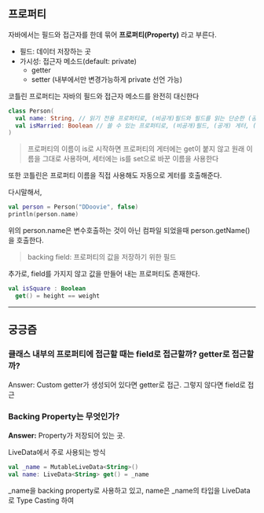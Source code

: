 ## 프로퍼티
자바에서는 필드와 접근자를 한데 묶어 **프로퍼티(Property)** 라고 부른다.
- 필드: 데이터 저장하는 곳
- 가시성: 접근자 메소드(default: private)
    - getter
    - setter (내부에서만 변경가능하게 private 선언 가능)

코틀린 프로퍼티는 자바의 필드와 접근자 메소드를 완전히 대신한다

```kotlin
class Person(
  val name: String, // 읽기 전용 프로퍼티로, (비공개)필드와 필드를 읽는 단순한 (공개) 게터를 만들어낸다
  val isMarried: Boolean // 쓸 수 있는 프로퍼티로, (비공개)필드, (공개) 게터, (공개) 세터를 만들어낸다
)
```

> 프로퍼티의 이름이 is로 시작하면 프로퍼티의 게터에는 get이 붙지 않고 원래 이름을 그대로 사용하며, 세터에는 is를 set으로 바꾼 이름을 사용한다

또한 코틀린은 프로퍼티 이름을 직접 사용해도 자동으로 게터를 호출해준다.

다시말해서,
```kotlin
val person = Person("DDoovie", false)
println(person.name)
```
위의 person.name은 변수호출하는 것이 아닌 컴파일 되었을때 person.getName()을 호출한다.

> backing field: 프로퍼티의 값을 저장하기 위한 필드

추가로, field를 가지지 않고 값을 만들어 내는 프로퍼티도 존재한다.
```kotlin
val isSquare : Boolean
  get() = height == weight
```

---

## 궁긍즘
### 클래스 내부의 프로퍼티에 접근할 때는 field로 접근할까? getter로 접근할까?
Answer: Custom getter가 생성되어 있다면 getter로 접근. 그렇지 않다면 field로 접근

### Backing Property는 무엇인가?
**Answer:**
Property가 저장되어 있는 곳.

LiveData에서 주로 사용되는 방식
```kotlin 
val _name = MutableLiveData<String>()
val name: LiveData<String> get() = _name
```
\_name을 backing property로 사용하고 있고, name은 \_name의 타입을 LiveData로 Type Casting 하여 
